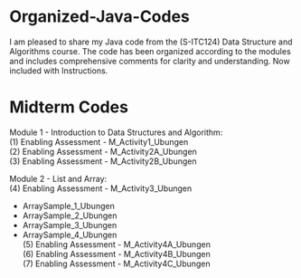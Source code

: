 # Organized-Java-Codes
I am pleased to share my Java code from the (S-ITC124) Data Structure and Algorithms course. The code has been organized according to the modules and includes comprehensive comments for clarity and understanding. Now included with Instructions.

# Midterm Codes 

Module 1 - Introduction to Data Structures and Algorithm: <br />
(1) Enabling Assessment - M_Activity1_Ubungen <br />
(2) Enabling Assessment - M_Activity2A_Ubungen <br />
(3) Enabling Assessment - M_Activity2B_Ubungen <br />

Module 2 - List and Array: <br />
(4) Enabling Assessment - M_Activity3_Ubungen <br />
  - ArraySample_1_Ubungen <br />
  - ArraySample_2_Ubungen <br />
  - ArraySample_3_Ubungen <br />
  - ArraySample_4_Ubungen <br />
(5) Enabling Assessment - M_Activity4A_Ubungen <br />
(6) Enabling Assessment - M_Activity4B_Ubungen <br />
(7) Enabling Assessment - M_Activity4C_Ubungen <br />

